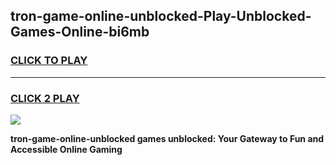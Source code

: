
## tron-game-online-unblocked-Play-Unblocked-Games-Online-bi6mb
<h3>
<a href="https://premium76.site?title=tron-game-online-unblocked&ref=24A">CLICK TO PLAY</a></h3>
<hr>

<h3>
<a href="https://premium76.site?title=tron-game-online-unblocked&ref=24A">CLICK 2 PLAY</a>
  
</h3>

<a href="https://premium76.site?title=tron-game-online-unblocked&ref=24A"><img src="https://clearcache.store/games.png"></a>


**tron-game-online-unblocked games unblocked: Your Gateway to Fun and Accessible Online Gaming**
